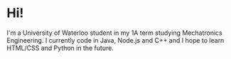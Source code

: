 # Hi!
I'm a University of Waterloo student in my 1A term studying Mechatronics Engineering. I currently code in Java, Node.js and C++ and I hope to learn HTML/CSS and Python in the future.
